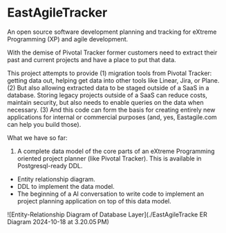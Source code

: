 # EastAgileTracker

An open source software development planning and tracking for eXtreme Programming (XP) and agile development.

With the demise of Pivotal Tracker former customers need to extract their past and current projects and have a place to put that data. 

This project attempts to provide 
(1) migration tools from Pivotal Tracker: getting data out, helping get data into other tools like Linear, Jira, or Plane. 
(2) But also allowing extracted data to be staged outside of a SaaS in a database. Storing legacy projects outside of a SaaS can reduce costs, maintain security, but also needs to enable queries on the data when necessary.
(3) And this code can form the basis for creating entirely new applications for internal or commercial purposes (and, yes, Eastagile.com can help you build those).

What we have so far:

1.  A complete data model of the core parts of an eXtreme Programming oriented project planner (like Pivotal Tracker). This is available in Postgresql-ready DDL.
- Entity relationship diagram.
- DDL to implement the data model.
- The beginning of a AI conversation to write code to implement an project planning application on top of this data model.

![Entity-Relationship Diagram of Database Layer](./EastAgileTracke ER Diagram 2024-10-18 at 3.20.05 PM)


  




